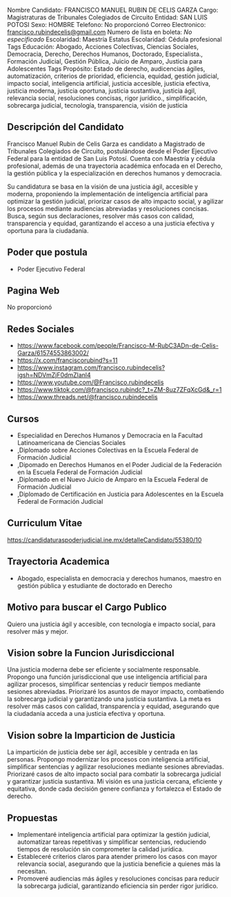 Nombre Candidato: FRANCISCO MANUEL RUBIN DE CELIS GARZA
Cargo: Magistraturas de Tribunales Colegiados de Circuito
Entidad: SAN LUIS POTOSI
Sexo: HOMBRE
Telefono: No proporcionó
Correo Electronico: francisco.rubindecelis@gmail.com
Numero de lista en boleta: *No especificado*
Escolaridad: Maestría
Estatus Escolaridad: Cédula profesional
Tags Educación: Abogado, Acciones Colectivas, Ciencias Sociales, Democracia, Derecho, Derechos Humanos, Doctorado, Especialista., Formación Judicial, Gestión Pública, Juicio de Amparo, Justicia para Adolescentes
Tags Propósito: Estado de derecho, audicencias ágiles, automatización, criterios de prioridad, eficiencia, equidad, gestión judicial, impacto social, inteligencia artificial, justicia accesible, justicia efectiva, justicia moderna, justicia oportuna, justicia sustantiva, justicia ágil, relevancia social, resoluciones concisas, rigor jurídico., simplificación, sobrecarga judicial, tecnología, transparencia, visión de justicia


## Descripción del Candidato 

Francisco Manuel Rubin de Celis Garza es candidato a Magistrado de Tribunales Colegiados de Circuito, postulándose desde el Poder Ejecutivo Federal para la entidad de San Luis Potosí. Cuenta con Maestría y cédula profesional, además de una trayectoria académica enfocada en el Derecho, la gestión pública y la especialización en derechos humanos y democracia.

Su candidatura se basa en la visión de una justicia ágil, accesible y moderna, proponiendo la implementación de inteligencia artificial para optimizar la gestión judicial, priorizar casos de alto impacto social, y agilizar los procesos mediante audiencias abreviadas y resoluciones concisas. Busca, según sus declaraciones, resolver más casos con calidad, transparencia y equidad, garantizando el acceso a una justicia efectiva y oportuna para la ciudadanía.


## Poder que postula

- Poder Ejecutivo Federal


## Pagina Web

No proporcionó


## Redes Sociales

- https://www.facebook.com/people/Francisco-M-RubC3ADn-de-Celis-Garza/61574553863002/
- https://x.com/franciscorubind?s=11
- https://www.instagram.com/francisco.rubindecelis?igsh=NDVmZjF0dmZlanl4
- https://www.youtube.com/@Francisco.rubindecelis
- https://www.tiktok.com/@francisco.rubindc?_t=ZM-8uz7ZFqXcGd&_r=1
- https://www.threads.net/@francisco.rubindecelis


## Cursos

- Especialidad en Derechos Humanos y Democracia en la Facultad Latinoamericana de Ciencias Sociales
- ,Diplomado sobre Acciones Colectivas en la Escuela Federal de Formación Judicial
- ,Dipomado en Derechos Humanos en el Poder Judicial de la Federación en la Escuela Federal de Formación Judicial
- ,Diplomado en el Nuevo Juicio de Amparo en la Escuela Federal de Formación Judicial
- ,Diplomado de Certificación en Justicia para Adolescentes en la Escuela Federal de Formación Judicial


## Curriculum Vitae

https://candidaturaspoderjudicial.ine.mx/detalleCandidato/55380/10


## Trayectoria Academica

- Abogado, especialista en democracia y derechos humanos, maestro en gestión pública y estudiante de doctorado en Derecho


## Motivo para buscar el Cargo Publico

Quiero una justicia ágil y accesible, con tecnología e impacto social, para resolver más y mejor.


## Vision sobre la Funcion Jurisdiccional

Una justicia moderna debe ser eficiente y socialmente responsable. Propongo una función jurisdiccional que use inteligencia artificial para agilizar procesos, simplificar sentencias y reducir tiempos mediante sesiones abreviadas. Priorizaré los asuntos de mayor impacto, combatiendo la sobrecarga judicial y garantizando una justicia sustantiva. La meta es resolver más casos con calidad, transparencia y equidad, asegurando que la ciudadanía acceda a una justicia efectiva y oportuna.


## Vision sobre la Imparticion de Justicia

La impartición de justicia debe ser ágil, accesible y centrada en las personas. Propongo modernizar los procesos con inteligencia artificial, simplificar sentencias y agilizar resoluciones mediante sesiones abreviadas. Priorizaré casos de alto impacto social para combatir la sobrecarga judicial y garantizar justicia sustantiva. Mi visión es una justicia cercana, eficiente y equitativa, donde cada decisión genere confianza y fortalezca el Estado de derecho.


## Propuestas

- Implementaré inteligencia artificial para optimizar la gestión judicial, automatizar tareas repetitivas y simplificar sentencias, reduciendo tiempos de resolución sin comprometer la calidad jurídica.
- Estableceré criterios claros para atender primero los casos con mayor relevancia social, asegurando que la justicia beneficie a quienes más la necesitan.
- Promoveré audiencias más ágiles y resoluciones concisas para reducir la sobrecarga judicial, garantizando eficiencia sin perder rigor jurídico.

